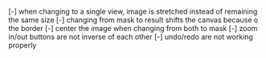 [-] when changing to a single view, image is stretched instead of remaining the same size
[-] changing from mask to result shifts the canvas because o the border
[-] center the image when changing from both to mask
[-] zoom in/out buttons are not inverse of each other
[-] undo/redo are not working properly

